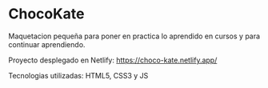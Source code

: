 # ChocoKate

Maquetacion pequeña para poner en practica lo aprendido en cursos y para continuar aprendiendo.


Proyecto desplegado en Netlify: https://choco-kate.netlify.app/


Tecnologias utilizadas: HTML5, CSS3 y JS
